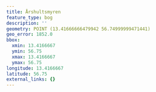 ```yaml
---
title: Årshultsmyren
feature_type: bog
description: ''
geometry: POINT (13.41666666479942 56.74999999471441)
geo_error: 1852.0
bbox:
  xmin: 13.4166667
  ymin: 56.75
  xmax: 13.4166667
  ymax: 56.75
longitude: 13.4166667
latitude: 56.75
external_links: {}
---
```


